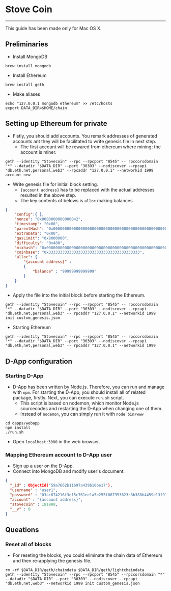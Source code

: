 # Stove Coin
---
This guide has been made only for Mac OS X.

## Preliminaries
  - Install MongoDB

``` shell
brew install mongodb
```

  - Install Ethereum

``` shell
brew install geth
```

  - Make aliases
  
``` shell
echo "127.0.0.1 mongodb ethereum" >> /etc/hosts
export DATA_DIR=$HOME/chain
```
  
## Setting up Ethereum for private
  - Fistly, you should add accounts. You remark addresses of generated accounts ant they will be facilitated to write genesis file in next step.
    - The first account will be rewared from ethereum where mining; the account is miner.
  
``` shell
geth --identity "Stovecoin" --rpc --rpcport "8545" -- rpccorsdomain "*" --datadir "$DATA_DIR" --port "30303" --nodiscover --rpcapi "db,eth,net,personal,web3" --rpcaddr "127.0.0.1" --networkid 1999 account new
```

  - Write genesis file for initial block setting.
    - `{account address}` has to be replaced with the actual addresses resulted in the above step.
    - The key contents of belows is `alloc` making balances.
  
``` json
{
    "config":{ },
    "nonce": "0x0000000000000042",
	"timestamp": "0x00",
    "parentHash": "0x0000000000000000000000000000000000000000000000000000000000000000",
    "extraData": "0x00",
	"gasLimit": "0x8000000",
	"difficulty": "0x400",
    "mixhash": "0x0000000000000000000000000000000000000000000000000000000000000000",
    "coinbase": "0x3333333333333333333333333333333333333333",
	"alloc": {
		"{account address}" :
		{
			"balance" : "99999999999999"
		}
	}
}

```

  - Apply the file into the initial block before starting the Ethereum.
  
  ```shell
  geth --identity "Stovecoin" --rpc --rpcport "8545" -- rpccorsdomain "*" --datadir "$DATA_DIR" --port "30303" --nodiscover --rpcapi "db,eth,net,personal,web3" -- rpcaddr "127.0.0.1" --networkid 1999 init custom_genesis.json
  ```
  
  - Starting Ethereum
  
  ```shell
  geth --identity "Stovecoin" --rpc --rpcport "8545" -- rpccorsdomain "*" --datadir "$DATA_DIR" --port "30303" --nodiscover --rpcapi "db,eth,net,personal,web3" -- rpcaddr "127.0.0.1" --networkid 1999
  ```

## D-App configuration
### Starting D-App
  - D-App has been written by Node.js. Therefore, you can run and manage with `npm`. For starting the D-App, you should install all of related package, firstly. Next, you can execute `run.sh` script.
    - This script is based on nodemon, which monitor Node.js sourcecodes and restarting the D-App when changing one of them.
    - Instead of `nodemon`, you can simply run it with `node bin/www`

``` shell
cd dapps/webapp
npm install
./run.sh
```

  - Open `localhost:3000` in the web browser.

### Mapping Ethereum account to D-App user
  - Sign up a user on the D-App.
  - Connect into MongoDB and modify user's document.
  
  ```json
{
    "_id" : ObjectId("59a7662b11697a439b10be17"),
    "username" : "user1",
    "password" : "03ac674216f3e15c761ee1a5e255f067953623c8b388b4459e13f978d7c846f4",
    "account" : "{account address}",
    "stovecoin" : 181998,
    "__v" : 0
}
  ```

## Queations
### Reset all of blocks
  - For reseting the blocks, you could eliminate the chain data of Ethereum and then re-applying the genesis file.
  
  ```shell
  rm -rf $DATA_DIR/geth/chaindata $DATA_DIR/geth/lightchaindata
  geth --identity "Stovecoin" --rpc --rpcport "8545" --rpccorsdomain "*" --datadir "$DATA_DIR" --port "30303" --nodiscover --rpcapi "db,eth,net,web3" --networkid 1999 init custom_genesis.json
  ```
